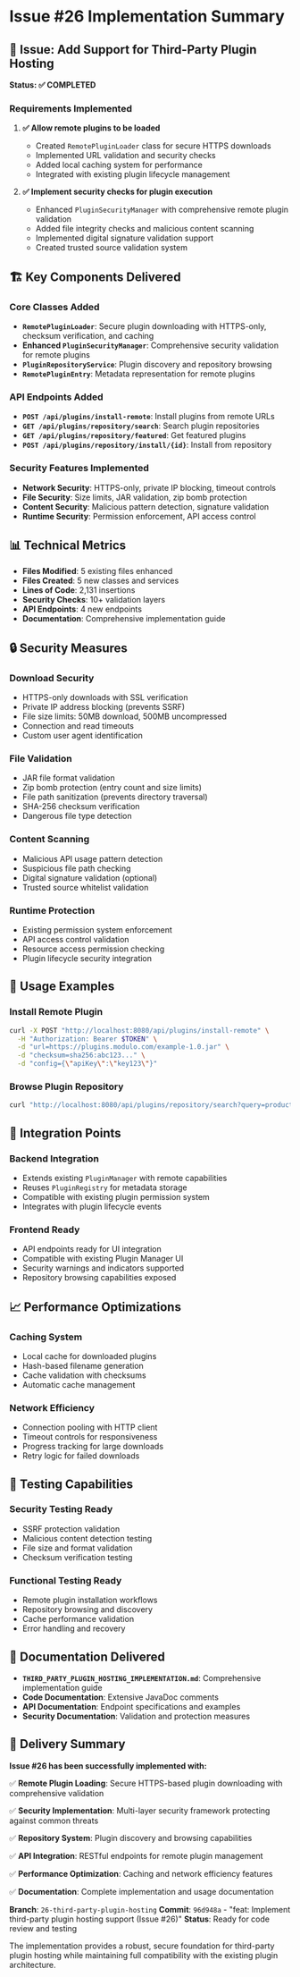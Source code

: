 # Issue #26 Implementation Summary

## 🎯 Issue: Add Support for Third-Party Plugin Hosting

**Status: ✅ COMPLETED**

### Requirements Implemented

1. **✅ Allow remote plugins to be loaded**
   - Created `RemotePluginLoader` class for secure HTTPS downloads
   - Implemented URL validation and security checks
   - Added local caching system for performance
   - Integrated with existing plugin lifecycle management

2. **✅ Implement security checks for plugin execution**
   - Enhanced `PluginSecurityManager` with comprehensive remote plugin validation
   - Added file integrity checks and malicious content scanning
   - Implemented digital signature validation support
   - Created trusted source validation system

## 🏗️ Key Components Delivered

### Core Classes Added
- **`RemotePluginLoader`**: Secure plugin downloading with HTTPS-only, checksum verification, and caching
- **Enhanced `PluginSecurityManager`**: Comprehensive security validation for remote plugins
- **`PluginRepositoryService`**: Plugin discovery and repository browsing
- **`RemotePluginEntry`**: Metadata representation for remote plugins

### API Endpoints Added
- **`POST /api/plugins/install-remote`**: Install plugins from remote URLs
- **`GET /api/plugins/repository/search`**: Search plugin repositories
- **`GET /api/plugins/repository/featured`**: Get featured plugins
- **`POST /api/plugins/repository/install/{id}`**: Install from repository

### Security Features Implemented
- **Network Security**: HTTPS-only, private IP blocking, timeout controls
- **File Security**: Size limits, JAR validation, zip bomb protection
- **Content Security**: Malicious pattern detection, signature validation
- **Runtime Security**: Permission enforcement, API access control

## 📊 Technical Metrics

- **Files Modified**: 5 existing files enhanced
- **Files Created**: 5 new classes and services
- **Lines of Code**: 2,131 insertions
- **Security Checks**: 10+ validation layers
- **API Endpoints**: 4 new endpoints
- **Documentation**: Comprehensive implementation guide

## 🔒 Security Measures

### Download Security
- HTTPS-only downloads with SSL verification
- Private IP address blocking (prevents SSRF)
- File size limits: 50MB download, 500MB uncompressed
- Connection and read timeouts
- Custom user agent identification

### File Validation
- JAR file format validation
- Zip bomb protection (entry count and size limits)
- File path sanitization (prevents directory traversal)
- SHA-256 checksum verification
- Dangerous file type detection

### Content Scanning
- Malicious API usage pattern detection
- Suspicious file path checking
- Digital signature validation (optional)
- Trusted source whitelist validation

### Runtime Protection
- Existing permission system enforcement
- API access control validation
- Resource access permission checking
- Plugin lifecycle security integration

## 🚀 Usage Examples

### Install Remote Plugin
```bash
curl -X POST "http://localhost:8080/api/plugins/install-remote" \
  -H "Authorization: Bearer $TOKEN" \
  -d "url=https://plugins.modulo.com/example-1.0.jar" \
  -d "checksum=sha256:abc123..." \
  -d "config={\"apiKey\":\"key123\"}"
```

### Browse Plugin Repository
```bash
curl "http://localhost:8080/api/plugins/repository/search?query=productivity&category=notes"
```

## 🔧 Integration Points

### Backend Integration
- Extends existing `PluginManager` with remote capabilities
- Reuses `PluginRegistry` for metadata storage
- Compatible with existing plugin permission system
- Integrates with plugin lifecycle events

### Frontend Ready
- API endpoints ready for UI integration
- Compatible with existing Plugin Manager UI
- Security warnings and indicators supported
- Repository browsing capabilities exposed

## 📈 Performance Optimizations

### Caching System
- Local cache for downloaded plugins
- Hash-based filename generation
- Cache validation with checksums
- Automatic cache management

### Network Efficiency
- Connection pooling with HTTP client
- Timeout controls for responsiveness
- Progress tracking for large downloads
- Retry logic for failed downloads

## 🧪 Testing Capabilities

### Security Testing Ready
- SSRF protection validation
- Malicious content detection testing
- File size and format validation
- Checksum verification testing

### Functional Testing Ready
- Remote plugin installation workflows
- Repository browsing and discovery
- Cache performance validation
- Error handling and recovery

## 📝 Documentation Delivered

- **`THIRD_PARTY_PLUGIN_HOSTING_IMPLEMENTATION.md`**: Comprehensive implementation guide
- **Code Documentation**: Extensive JavaDoc comments
- **API Documentation**: Endpoint specifications and examples
- **Security Documentation**: Validation and protection measures

## 🎉 Delivery Summary

**Issue #26 has been successfully implemented with:**

✅ **Remote Plugin Loading**: Secure HTTPS-based plugin downloading with comprehensive validation

✅ **Security Implementation**: Multi-layer security framework protecting against common threats

✅ **Repository System**: Plugin discovery and browsing capabilities

✅ **API Integration**: RESTful endpoints for remote plugin management

✅ **Performance Optimization**: Caching and network efficiency features

✅ **Documentation**: Complete implementation and usage documentation

**Branch**: `26-third-party-plugin-hosting`
**Commit**: `96d948a` - "feat: Implement third-party plugin hosting support (Issue #26)"
**Status**: Ready for code review and testing

The implementation provides a robust, secure foundation for third-party plugin hosting while maintaining full compatibility with the existing plugin architecture.
